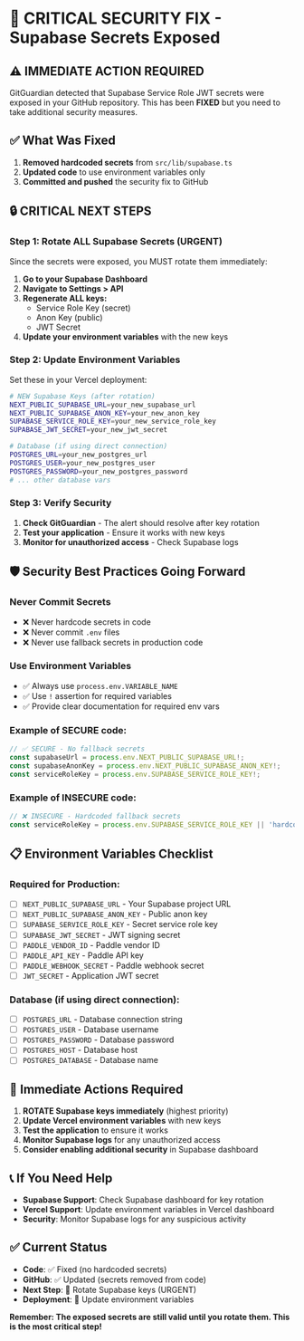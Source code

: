 # 🚨 CRITICAL SECURITY FIX - Supabase Secrets Exposed

## ⚠️ **IMMEDIATE ACTION REQUIRED**

GitGuardian detected that Supabase Service Role JWT secrets were exposed in your GitHub repository. This has been **FIXED** but you need to take additional security measures.

## ✅ **What Was Fixed**

1. **Removed hardcoded secrets** from `src/lib/supabase.ts`
2. **Updated code** to use environment variables only
3. **Committed and pushed** the security fix to GitHub

## 🔒 **CRITICAL NEXT STEPS**

### **Step 1: Rotate ALL Supabase Secrets (URGENT)**

Since the secrets were exposed, you MUST rotate them immediately:

1. **Go to your Supabase Dashboard**
2. **Navigate to Settings > API**
3. **Regenerate ALL keys:**
   - Service Role Key (secret)
   - Anon Key (public)
   - JWT Secret
4. **Update your environment variables** with the new keys

### **Step 2: Update Environment Variables**

Set these in your Vercel deployment:

```bash
# NEW Supabase Keys (after rotation)
NEXT_PUBLIC_SUPABASE_URL=your_new_supabase_url
NEXT_PUBLIC_SUPABASE_ANON_KEY=your_new_anon_key
SUPABASE_SERVICE_ROLE_KEY=your_new_service_role_key
SUPABASE_JWT_SECRET=your_new_jwt_secret

# Database (if using direct connection)
POSTGRES_URL=your_new_postgres_url
POSTGRES_USER=your_new_postgres_user
POSTGRES_PASSWORD=your_new_postgres_password
# ... other database vars
```

### **Step 3: Verify Security**

1. **Check GitGuardian** - The alert should resolve after key rotation
2. **Test your application** - Ensure it works with new keys
3. **Monitor for unauthorized access** - Check Supabase logs

## 🛡️ **Security Best Practices Going Forward**

### **Never Commit Secrets**
- ❌ Never hardcode secrets in code
- ❌ Never commit `.env` files
- ❌ Never use fallback secrets in production code

### **Use Environment Variables**
- ✅ Always use `process.env.VARIABLE_NAME`
- ✅ Use `!` assertion for required variables
- ✅ Provide clear documentation for required env vars

### **Example of SECURE code:**
```typescript
// ✅ SECURE - No fallback secrets
const supabaseUrl = process.env.NEXT_PUBLIC_SUPABASE_URL!;
const supabaseAnonKey = process.env.NEXT_PUBLIC_SUPABASE_ANON_KEY!;
const serviceRoleKey = process.env.SUPABASE_SERVICE_ROLE_KEY!;
```

### **Example of INSECURE code:**
```typescript
// ❌ INSECURE - Hardcoded fallback secrets
const serviceRoleKey = process.env.SUPABASE_SERVICE_ROLE_KEY || 'hardcoded-secret-here';
```

## 📋 **Environment Variables Checklist**

### **Required for Production:**
- [ ] `NEXT_PUBLIC_SUPABASE_URL` - Your Supabase project URL
- [ ] `NEXT_PUBLIC_SUPABASE_ANON_KEY` - Public anon key
- [ ] `SUPABASE_SERVICE_ROLE_KEY` - Secret service role key
- [ ] `SUPABASE_JWT_SECRET` - JWT signing secret
- [ ] `PADDLE_VENDOR_ID` - Paddle vendor ID
- [ ] `PADDLE_API_KEY` - Paddle API key
- [ ] `PADDLE_WEBHOOK_SECRET` - Paddle webhook secret
- [ ] `JWT_SECRET` - Application JWT secret

### **Database (if using direct connection):**
- [ ] `POSTGRES_URL` - Database connection string
- [ ] `POSTGRES_USER` - Database username
- [ ] `POSTGRES_PASSWORD` - Database password
- [ ] `POSTGRES_HOST` - Database host
- [ ] `POSTGRES_DATABASE` - Database name

## 🚨 **Immediate Actions Required**

1. **ROTATE Supabase keys immediately** (highest priority)
2. **Update Vercel environment variables** with new keys
3. **Test the application** to ensure it works
4. **Monitor Supabase logs** for any unauthorized access
5. **Consider enabling additional security** in Supabase dashboard

## 📞 **If You Need Help**

- **Supabase Support**: Check Supabase dashboard for key rotation
- **Vercel Support**: Update environment variables in Vercel dashboard
- **Security**: Monitor Supabase logs for any suspicious activity

## ✅ **Current Status**

- **Code**: ✅ Fixed (no hardcoded secrets)
- **GitHub**: ✅ Updated (secrets removed from code)
- **Next Step**: 🔄 Rotate Supabase keys (URGENT)
- **Deployment**: 🔄 Update environment variables

**Remember: The exposed secrets are still valid until you rotate them. This is the most critical step!**
